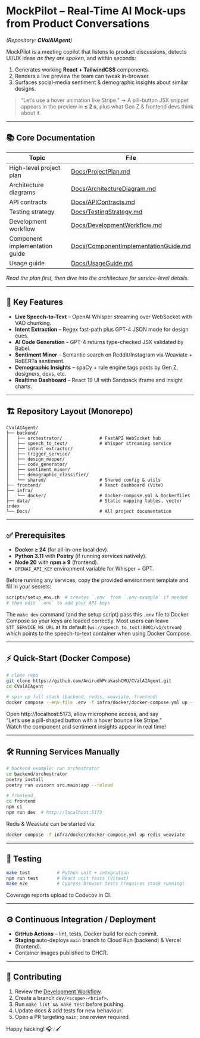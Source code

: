 # MockPilot – Real-Time AI Mock-ups from Product Conversations  
*(Repository: **CValAIAgent**)*  

MockPilot is a meeting copilot that listens to product discussions, detects UI/UX ideas _as they are spoken_, and within seconds:  

1. Generates working **React + TailwindCSS** components.  
2. Renders a live preview the team can tweak in-browser.  
3. Surfaces social-media sentiment & demographic insights about similar designs.  

> “Let’s use a hover animation like Stripe.” → A pill-button JSX snippet appears in the preview in **≤ 2 s**, plus what Gen Z & frontend devs think about it.

---

## 📚 Core Documentation  

| Topic | File |
|-------|------|
| High-level project plan | [Docs/ProjectPlan.md](Docs/ProjectPlan.md) |
| Architecture diagrams | [Docs/ArchitectureDiagram.md](Docs/ArchitectureDiagram.md) |
| API contracts | [Docs/APIContracts.md](Docs/APIContracts.md) |
| Testing strategy | [Docs/TestingStrategy.md](Docs/TestingStrategy.md) |
| Development workflow | [Docs/DevelopmentWorkflow.md](Docs/DevelopmentWorkflow.md) |
| Component implementation guide | [Docs/ComponentImplementationGuide.md](Docs/ComponentImplementationGuide.md) |
| Usage guide | [Docs/UsageGuide.md](Docs/UsageGuide.md) |

_Read the plan first, then dive into the architecture for service-level details._

---

## 🚀 Key Features

* **Live Speech-to-Text** – OpenAI Whisper streaming over WebSocket with VAD chunking.  
* **Intent Extraction** – Regex fast-path plus GPT-4 JSON mode for design cues.  
* **AI Code Generation** – GPT-4 returns type-checked JSX validated by Babel.  
* **Sentiment Miner** – Semantic search on Reddit/Instagram via Weaviate + RoBERTa sentiment.  
* **Demographic Insights** – spaCy + rule engine tags posts by Gen Z, designers, devs, etc.  
* **Realtime Dashboard** – React 19 UI with Sandpack iframe and insight charts.  

---

## 🏗️ Repository Layout (Monorepo)

```
CValAIAgent/
├── backend/
│   ├── orchestrator/              # FastAPI WebSocket hub
│   ├── speech_to_text/            # Whisper streaming service
│   ├── intent_extractor/
│   ├── trigger_service/
│   ├── design_mapper/
│   ├── code_generator/
│   ├── sentiment_miner/
│   ├── demographic_classifier/
│   └── shared/                    # Shared config & utils
├── frontend/                      # React dashboard (Vite)
├── infra/
│   └── docker/                    # docker-compose.yml & Dockerfiles
├── data/                          # Static mapping tables, vector index
└── Docs/                          # All project documentation
```

---

## ✅ Prerequisites

* **Docker ≥ 24** (for all-in-one local dev).
* **Python 3.11** with **Poetry** (if running services natively).
* **Node 20** with **npm ≥ 9** (frontend).
* `OPENAI_API_KEY` environment variable for Whisper + GPT.

Before running any services, copy the provided environment template and fill in
your secrets:

```bash
scripts/setup_env.sh  # creates `.env` from `.env-example` if needed
# then edit `.env` to add your API keys
```
The `make dev` command (and the setup script) pass this `.env` file to
Docker Compose so your keys are loaded correctly.
Most users can leave `STT_SERVICE_WS_URL` at its default
(`ws://speech_to_text:8001/v1/stream`) which points to the speech-to-text
container when using Docker Compose.

---

## ⚡ Quick-Start (Docker Compose)

```bash
# clone repo
git clone https://github.com/AnirudhPrakashCMU/CValAIAgent.git
cd CValAIAgent

# spin up full stack (backend, redis, weaviate, frontend)
docker compose --env-file .env -f infra/docker/docker-compose.yml up --build
```

Open http://localhost:5173, allow microphone access, and say  
“Let’s use a pill-shaped button with a hover bounce like Stripe.”  
Watch the component and sentiment insights appear in real time!

---

## 🛠️ Running Services Manually

```bash
# backend example: run orchestrator
cd backend/orchestrator
poetry install
poetry run uvicorn src.main:app --reload

# frontend
cd frontend
npm ci
npm run dev  # http://localhost:5173
```

Redis & Weaviate can be started via:

```bash
docker compose -f infra/docker/docker-compose.yml up redis weaviate
```

---

## 🧪 Testing

```bash
make test          # Python unit + integration
npm run test       # React unit tests (Vitest)
make e2e           # Cypress browser tests (requires stack running)
```

Coverage reports upload to Codecov in CI.

---

## ⚙️ Continuous Integration / Deployment

* **GitHub Actions** – lint, tests, Docker build for each commit.  
* **Staging** auto-deploys `main` branch to Cloud Run (backend) & Vercel (frontend).  
* Container images published to GHCR.

---

## 🤝 Contributing

1. Review the [Development Workflow](Docs/DevelopmentWorkflow.md).  
2. Create a branch `dev/<scope>-<brief>`.  
3. Run `make lint && make test` before pushing.  
4. Update docs & add tests for new behaviour.  
5. Open a PR targeting `main`; one review required.

Happy hacking! 🎧💡🖌️
